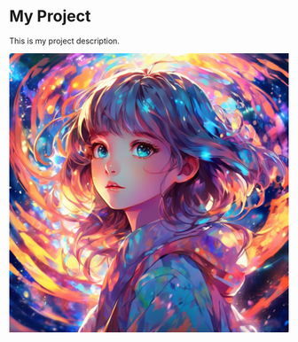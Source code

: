 # My Project

This is my project description.

![PERC721 Example](https://github.com/eurekafifthy/PERC721/blob/main/179.png?raw=true)
